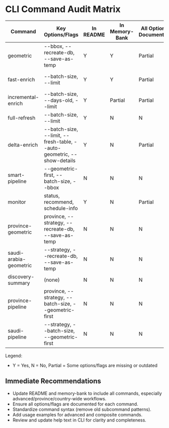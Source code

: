 # CLI Command Audit Matrix

| Command                  | Key Options/Flags                                              | In README | In Memory-Bank | All Options Documented | Notes                                    |
|--------------------------|---------------------------------------------------------------|-----------|---------------|-----------------------|------------------------------------------|
| geometric                | --bbox, --recreate-db, --save-as-temp                         | Y         | Y             | Partial               | --save-as-temp rarely documented         |
| fast-enrich              | --batch-size, --limit                                         | Y         | Y             | Partial               | --batch-size sometimes missing           |
| incremental-enrich       | --batch-size, --days-old, --limit                             | Y         | Partial       | Partial               | --days-old sometimes missing             |
| full-refresh             | --batch-size, --limit                                         | Y         | N             | N                     | Not in memory-bank                       |
| delta-enrich             | --batch-size, --limit, --fresh-table, --auto-geometric, --show-details | Y         | N             | Partial               | --show-details, --fresh-table missing    |
| smart-pipeline           | --geometric-first, --batch-size, --bbox                       | N         | N             | N                     | Not documented                           |
| monitor                  | status, recommend, schedule-info                              | Y         | N             | Partial               | Only status/recommend in memory-bank     |
| province-geometric       | province, --strategy, --recreate-db, --save-as-temp           | N         | N             | N                     | Not documented                           |
| saudi-arabia-geometric   | --strategy, --recreate-db, --save-as-temp                     | N         | N             | N                     | Not documented                           |
| discovery-summary        | (none)                                                        | N         | N             | N                     | Not documented                           |
| province-pipeline        | province, --strategy, --batch-size, --geometric-first         | N         | N             | N                     | Not documented                           |
| saudi-pipeline           | --strategy, --batch-size, --geometric-first                   | N         | N             | N                     | Not documented                           |

Legend:
- Y = Yes, N = No, Partial = Some options/flags are missing or outdated

## Immediate Recommendations
- Update README and memory-bank to include all commands, especially advanced/province/country-wide workflows.
- Ensure all options/flags are documented for each command.
- Standardize command syntax (remove old subcommand patterns).
- Add usage examples for advanced and composite commands.
- Review and update help text in CLI for clarity and completeness. 